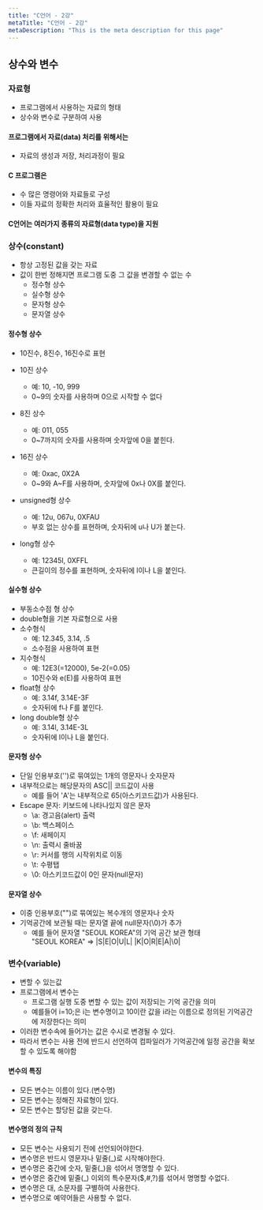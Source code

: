 ```yaml
---
title: "C언어 - 2강"
metaTitle: "C언어 - 2강"
metaDescription: "This is the meta description for this page"
---
```


## 상수와 변수

### 자료형
- 프로그램에서 사용하는 자료의 형태
- 상수와 변수로 구분하여 사용

#### 프로그램에서 자료(data) 처리를 위해서는
- 자료의 생성과 저장, 처리과정이 필요

#### C 프로그램은
- 수 많은 명령어와 자료들로 구성
- 이들 자료의 정확한 처리와 효율적인 활용이 필요

#### C언어는 여러가지 종류의 자료형(data type)을 지원

### 상수(constant)
- 항상 고정된 값을 갖는 자료
- 값이 한번 정해지면 프로그램 도중 그 값을 변경할 수 없는 수
   - 정수형 상수
   - 실수형 상수
   - 문자형 상수
   - 문자열 상수

#### 정수형 상수
- 10진수, 8진수, 16진수로 표현

- 10진 상수
   - 예: 10, -10, 999
   - 0~9의 숫자를 사용하며 0으로 시작할 수 없다
- 8진 상수
   - 예: 011, 055
   - 0~7까지의 숫자를 사용하며 숫자앞에 0을 붙힌다.
- 16진 상수
   - 예: 0xac, 0X2A
   - 0~9와 A~F를 사용하며, 숫자앞에 0x나 0X를 붙인다.
- unsigned형 상수
   - 예: 12u, 067u, 0XFAU
   - 부호 없는 상수를 표현하며, 숫자뒤에 u나 U가 붙는다.
- long형 상수
   - 예: 12345l, 0XFFL
   - 큰길이의 정수를 표현하며, 숫자뒤에 l이나 L을 붙인다.

#### 실수형 상수
- 부동소수점 형 상수
- double형을 기본 자료형으로 사용
- 소수형식
   - 예: 12.345, 3.14, .5
   - 소수점을 사용하여 표현
- 지수형식
   - 예: 12E3(=12000), 5e-2(=0.05)
   - 10진수와 e(E)를 사용하여 표현
- float형 상수
   - 예: 3.14f, 3.14E-3F
   - 숫자뒤에 f나 F를 붙인다.
- long double형 상수
   - 예: 3.14l, 3.14E-3L
   - 숫자뒤에 l이나 L을 붙인다.

#### 문자형 상수
- 단일 인용부호('')로 묶여있는 1개의 영문자나 숫자문자
- 내부적으로는 해당문자의 ASC|| 코드값이 사용
   - 예를 들어 'A'는 내부적으로 65(아스키코드값)가 사용된다.
- Escape 문자: 키보드에 나타나있지 않은 문자
   - \a: 경고음(alert) 출력
   - \b: 백스페이스
   - \f: 새페이지
   - \n: 출력시 줄바꿈
   - \r: 커서를 행의 시작위치로 이동
   - \t: 수평탭
   - \0: 아스키코드값이 0인 문자(null문자)

#### 문자열 상수
- 이중 인용부호("")로 묶여있는 복수개의 영문자나 숫자
- 기억공간에 보관될 때는 문자열 끝에 null문자(\0)가 추가
   - 예를 들어 문자열 "SEOUL KOREA"의 기억 공간 보관 형태  
   "SEOUL KOREA" => |S|E|O|U|L| |K|O|R|E|A|\0|

### 변수(variable)
- 변할 수 있는값
- 프로그램에서 변수는
   - 프로그램 실행 도중 변할 수 있는 값이 저장되는 기억 공간을 의미
   - 예를들어 i=10;은 i는 변수명이고 10이란 값을 i라는 이름으로 정의된 기억공간에 저장한다는 의미
- 이러한 변수속에 들어가는 값은 수시로 변경될 수 있다.
- 따라서 변수는 사용 전에 반드시 선언하여 컴파일러가 기억공간에 일정 공간을 확보할 수 있도록 해야함

#### 변수의 특징
- 모든 변수는 이름이 있다.(변수명)
- 모든 변수는 정해진 자료형이 있다.
- 모든 변수는 할당된 값을 갖는다.

#### 변수명의 정의 규칙
- 모든 변수는 사용되기 전에 선언되어야한다.
- 변수명은 반드시 영문자나 밑줄(_)로 시작해야한다.
- 변수명은 중간에 숫자, 밑줄(_)을 섞어서 명명할 수 있다.
- 변수명은 중간에 밑줄(_) 이외의 특수문자($,#,?)를 섞어서 명명할 수없다.
- 변수명은 대, 소문자를 구별하여 사용한다.
- 변수명으로 예약어들은 사용할 수 없다.


